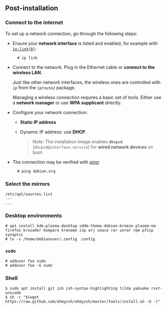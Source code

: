 ## Post-installation
### Connect to the internet
To set up a network connection, go through the following steps:

- Ensure your __network interface__ is listed and enabled, for example with [`ip-link(8)`](https://jlk.fjfi.cvut.cz/arch/manpages/man/ip-link.8):

        # ip link

- Connect to the network. Plug in the Ethernet cable or __connect to the wireless LAN__.

    Just like other network interfaces, the wireless ones are controlled with _`ip`_ from the `iproute2` package.

    Managing a wireless connection requires a basic set of tools. Either use a __network manager__ or use __WPA supplicant__ directly.

- Configure your network connection:

    - __Static IP address__
    - Dynamic IP address: use __DHCP__.

        > Note: The installation image enables __`dhcpcd`__ (`dhcpcd@interface.service`) for __wired network devices__ on boot.

- The connection may be verified with [ping](https://en.wikipedia.org/wiki/ping):

        # ping debian.org

### Select the mirrors

    /etc/apt/sources.list
    ---
    ...

### Desktop environments

    # apt install kde-plasma-desktop sddm-theme-debian-breeze plasma-nm firefox krusader kompare krename zip arj unace rar unrar rpm p7zip synaptic
    # ln -s /home/debianuser/.config .config

### `sudo`

    # adduser foo sudo
    # adduser foo -G sudo

### Shell

    $ sudo apt install git zsh zsh-syntax-highlighting tilda yakuake rxvt-unicode
    $ sh -c "$(wget https://raw.github.com/ohmyzsh/ohmyzsh/master/tools/install.sh -O -)"
